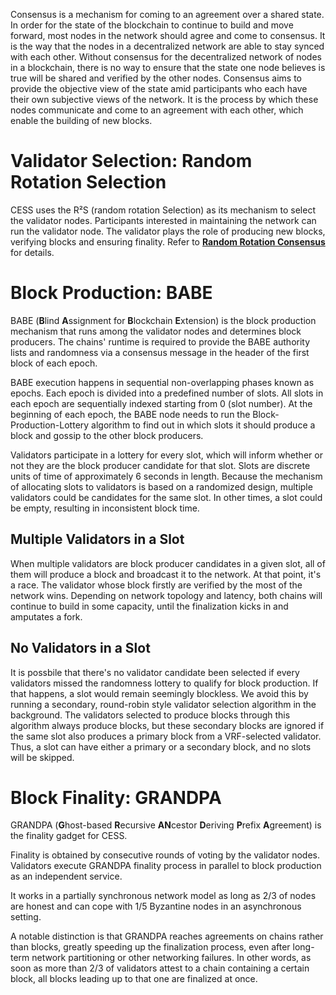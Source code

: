 Consensus is a mechanism for coming to an agreement over a shared state. In order for the state of the blockchain to continue to build and move forward, most nodes in the network should agree and come to consensus. It is the way that the nodes in a decentralized network are able to stay synced with each other. Without consensus for the decentralized network of nodes in a blockchain, there is no way to ensure that the state one node believes is true will be shared and verified by the other nodes. Consensus aims to provide the objective view of the state amid participants who each have their own subjective views of the network. It is the process by which these nodes communicate and come to an agreement with each other, which enable the building of new blocks.

# Validator Selection: Random Rotation Selection

CESS uses the R²S (random rotation Selection) as its mechanism to select the validator nodes. Participants interested in maintaining the network can run the validator node. The validator plays the role of producing new blocks, verifying blocks and ensuring finality. Refer to [**Random Rotation Consensus**](../../in-depth-feat/rrc.md) for details.

# Block Production: BABE

BABE (**B**lind **A**ssignment for **B**lockchain **E**xtension) is the block production mechanism that runs among the validator nodes and determines block producers. The chains' runtime is required to provide the BABE authority lists and randomness via a consensus message in the header of the first block of each epoch.

BABE execution happens in sequential non-overlapping phases known as epochs. Each epoch is divided into a predefined number of slots. All slots in each epoch are sequentially indexed starting from 0 (slot number). At the beginning of each epoch, the BABE node needs to run the Block-Production-Lottery algorithm to find out in which slots it should produce a block and gossip to the other block producers.

Validators participate in a lottery for every slot, which will inform whether or not they are the block producer candidate for that slot. Slots are discrete units of time of approximately 6 seconds in length. Because the mechanism of allocating slots to validators is based on a randomized design, multiple validators could be candidates for the same slot. In other times, a slot could be empty, resulting in inconsistent block time.

## Multiple Validators in a Slot

When multiple validators are block producer candidates in a given slot, all of them will produce a block and broadcast it to the network. At that point, it's a race. The validator whose block firstly are verified by the most of the network wins. Depending on network topology and latency, both chains will continue to build in some capacity, until the finalization kicks in and amputates a fork.

## No Validators in a Slot

It is possbile that there's no validator candidate been selected if every validators missed the randomness lottery to qualify for block production. If that happens, a slot would remain seemingly blockless. We avoid this by running a secondary, round-robin style validator selection algorithm in the background. The validators selected to produce blocks through this algorithm always produce blocks, but these secondary blocks are ignored if the same slot also produces a primary block from a VRF-selected validator. Thus, a slot can have either a primary or a secondary block, and no slots will be skipped.

# Block Finality: GRANDPA

GRANDPA (**G**host-based **R**ecursive **AN**cestor **D**eriving **P**refix **A**greement) is the finality gadget for CESS.

Finality is obtained by consecutive rounds of voting by the validator nodes. Validators execute GRANDPA finality process in parallel to block production as an independent service.

It works in a partially synchronous network model as long as 2/3 of nodes are honest and can cope with 1/5 Byzantine nodes in an asynchronous setting.

A notable distinction is that GRANDPA reaches agreements on chains rather than blocks, greatly speeding up the finalization process, even after long-term network partitioning or other networking failures. In other words, as soon as more than 2/3 of validators attest to a chain containing a certain block, all blocks leading up to that one are finalized at once.
